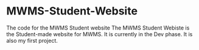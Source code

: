 # MWMS-Student-Website
The code for the MWMS Student website
The MWMS Student Webiste is the Student-made website for MWMS. It is currently in the Dev phase. It is also my first project. 
